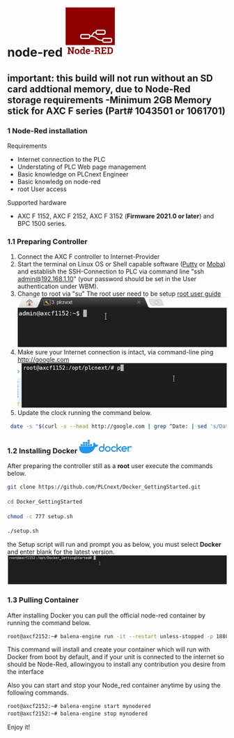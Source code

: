 

# node-red ![](images/nodererlogo.png)
## important: this build will not run without an SD card addtional memory, due to Node-Red storage requirements -Minimum 2GB Memory stick for AXC F series (Part# 1043501 or 1061701)

### **1 Node-Red installation**

Requirements
  * Internet connection to the PLC
  * Understating of PLC Web page management
  * Basic knowledge on PLCnext Engineer
  * Basic knowledg on node-red
  * root User access

Supported hardware
* AXC F 1152, AXC F 2152, AXC F 3152 (**Firmware 2021.0 or later**) and BPC 1500 series. 

### **1.1 Preparing Controller**  

1. Connect the AXC F controller to Internet-Provider
2. Start the terminal on Linux OS or Shell capable software ([Putty](https://www.chiark.greenend.org.uk/~sgtatham/putty/latest.html) or [Moba](https://mobaxterm.mobatek.net/download.html)) and establish the SSH-Connection to PLC via command line "ssh admin@192.168.1.10" (your password should be set in the User authentication under WBM).
3. Change to root via "su" The root user need to be setup [root user guide](<https://github.com/plcnextusa/PLCnext-Guides/blob/master/Appendices/Appendix%204%20How%20to%20create%20a%20root%20user%20in%20SSH.pdf>)
   ![](images/rootuser.gif)
4. Make sure your Internet connection is intact, via command-line ping http://google.com
   ![](images/ping.gif)
5. Update the clock running the command below.

```bash
 date -s "$(curl -s --head http://google.com | grep ^Date: | sed 's/Date: //g')"
```
### **1.2 Installing Docker** ![](images/docker.png)

After preparing the controller still as a **root** user execute the commands below.

```bash
git clone https://github.com/PLCnext/Docker_GettingStarted.git 

cd Docker_GettingStarted

chmod -c 777 setup.sh

./setup.sh
```
the Setup script will run and prompt you as below, you must select **Docker** and enter blank for the latest version.
![](images/dcokerinstall.gif)

### **1.3 Pulling Container**

After installing Docker you can pull the official node-red container by running the command below. 

```bash
root@axcf2152:~# balena-engine run -it --restart unless-stopped -p 1880:1880 --network=host --privileged --name=mynodered nodered/node-red
```

This command will install and create your container which will run with Docker from boot by default, and if your unit is connected to the internet so should be Node-Red, allowingyou to install any contribution you desire from the interface

Also you can start and stop your Node_red container anytime by using the following commands.
```bash
root@axcf2152:~# balena-engine start mynodered
root@axcf2152:~# balena-engine stop mynodered
```


Enjoy it!
